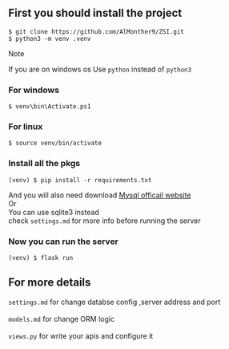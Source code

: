 ## First you should install the project


```
$ git clone https://github.com/AlMonther9/ZSI.git
$ python3 -m venv .venv
```

> [!NOTE]
> If you are on windows os Use `python` instead of `python3`

### For windows 
```
$ venv\bin\Activate.ps1
```
### For linux
```
$ source venv/bin/activate
```
### Install all the pkgs
```
(venv) $ pip install -r requirements.txt
```
And you will also need download [Mysql officail website](https://www.mysql.com/downloads/)<br>
Or<br>
You can use sqlite3 instead <br>check `settings.md` for more info before running the server 
### Now you can run the server 
```
(venv) $ flask run
``` 

## For more details 
`settings.md` for change databse config ,server address and port <br><br>
`models.md` for change ORM logic<br><br>
`views.py` for write your apis and configure it <br>
